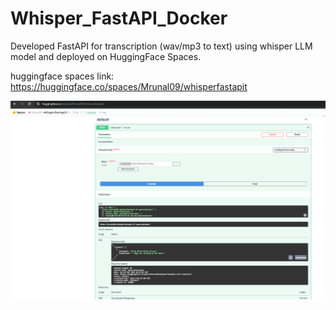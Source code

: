 # Whisper_FastAPI_Docker

Developed FastAPI for transcription (wav/mp3 to text)  using whisper LLM model and deployed on HuggingFace Spaces.

huggingface spaces link: https://huggingface.co/spaces/Mrunal09/whisperfastapit

![FastAPI whisper Huggingface API](https://github.com/Mrunal-G/Whisper_FastAPI_Docker/blob/main/Images/fastapi_huggingface_spaces.png)
